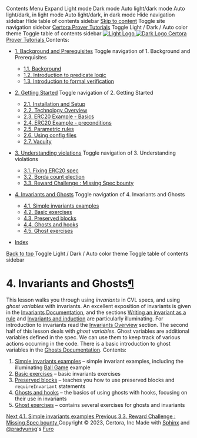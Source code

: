Contents Menu Expand Light mode Dark mode Auto light/dark mode Auto light/dark, in light mode Auto light/dark, in dark mode
Hide navigation sidebar
Hide table of contents sidebar
[Skip to content](https://docs.certora.com/projects/tutorials/en/latest/lesson4_invariants/index.html#furo-main-content)
Toggle site navigation sidebar
[Certora Prover Tutorials](https://docs.certora.com/projects/tutorials/en/latest/index.html)
Toggle Light / Dark / Auto color theme
Toggle table of contents sidebar
[ ![Light Logo](https://docs.certora.com/projects/tutorials/en/latest/_static/logo.svg) ![Dark Logo](https://docs.certora.com/projects/tutorials/en/latest/_static/logo.svg) Certora Prover Tutorials ](https://docs.certora.com/projects/tutorials/en/latest/index.html)
Contents:
  * [1. Background and Prerequisites](https://docs.certora.com/projects/tutorials/en/latest/lesson1_prerequisites/index.html)
Toggle navigation of 1. Background and Prerequisites
    * [1.1. Background](https://docs.certora.com/projects/tutorials/en/latest/lesson1_prerequisites/background.html)
    * [1.2. Introduction to predicate logic](https://docs.certora.com/projects/tutorials/en/latest/lesson1_prerequisites/propositional_logic.html)
    * [1.3. Introduction to formal verification](https://docs.certora.com/projects/tutorials/en/latest/lesson1_prerequisites/formal_verification.html)
  * [2. Getting Started](https://docs.certora.com/projects/tutorials/en/latest/lesson2_started/index.html)
Toggle navigation of 2. Getting Started
    * [2.1. Installation and Setup](https://docs.certora.com/projects/tutorials/en/latest/lesson2_started/installation.html)
    * [2.2. Technology Overview](https://docs.certora.com/projects/tutorials/en/latest/lesson2_started/overview.html)
    * [2.3. ERC20 Example - Basics](https://docs.certora.com/projects/tutorials/en/latest/lesson2_started/erc20_example.html)
    * [2.4. ERC20 Example - preconditions](https://docs.certora.com/projects/tutorials/en/latest/lesson2_started/preconditions.html)
    * [2.5. Parametric rules](https://docs.certora.com/projects/tutorials/en/latest/lesson2_started/parametric.html)
    * [2.6. Using config files](https://docs.certora.com/projects/tutorials/en/latest/lesson2_started/config_files.html)
    * [2.7. Vacuity](https://docs.certora.com/projects/tutorials/en/latest/lesson2_started/vacuity.html)
  * [3. Understanding violations](https://docs.certora.com/projects/tutorials/en/latest/lesson3_violations/index.html)
Toggle navigation of 3. Understanding violations
    * [3.1. Fixing ERC20 spec](https://docs.certora.com/projects/tutorials/en/latest/lesson3_violations/erc20_bugs.html)
    * [3.2. Borda count election](https://docs.certora.com/projects/tutorials/en/latest/lesson3_violations/borda_bugs.html)
    * [3.3. Reward Challenge : Missing Spec bounty](https://docs.certora.com/projects/tutorials/en/latest/lesson3_violations/reward_challenge.html)
  * [4. Invariants and Ghosts](https://docs.certora.com/projects/tutorials/en/latest/lesson4_invariants/index.html)
Toggle navigation of 4. Invariants and Ghosts
    * [4.1. Simple invariants examples](https://docs.certora.com/projects/tutorials/en/latest/lesson4_invariants/invariants/simple.html)
    * [4.2. Basic exercises](https://docs.certora.com/projects/tutorials/en/latest/lesson4_invariants/invariants/auction.html)
    * [4.3. Preserved blocks](https://docs.certora.com/projects/tutorials/en/latest/lesson4_invariants/invariants/preserved.html)
    * [4.4. Ghosts and hooks](https://docs.certora.com/projects/tutorials/en/latest/lesson4_invariants/ghosts/basics.html)
    * [4.5. Ghost exercises](https://docs.certora.com/projects/tutorials/en/latest/lesson4_invariants/ghosts/exercises.html)


  * [Index](https://docs.certora.com/projects/tutorials/en/latest/genindex.html)


[ Back to top ](https://docs.certora.com/projects/tutorials/en/latest/lesson4_invariants/index.html)
Toggle Light / Dark / Auto color theme
Toggle table of contents sidebar
# 4. Invariants and Ghosts[¶](https://docs.certora.com/projects/tutorials/en/latest/lesson4_invariants/index.html#invariants-and-ghosts "Link to this heading")
This lesson walks you through using _invariants_ in CVL specs, and using _ghost variables_ with invariants. An excellent exposition of invariants is given in the [Invariants Documentation](https://docs.certora.com/en/latest/docs/cvl/invariants.html), and the sections [Writing an invariant as a rule](https://docs.certora.com/en/latest/docs/cvl/invariants.html#writing-an-invariant-as-a-rule) and [Invariants and induction](https://docs.certora.com/en/latest/docs/cvl/invariants.html#invariants-and-induction) are particularly illuminating. For introduction to invariants read the [Invariants Overview](https://docs.certora.com/en/latest/docs/cvl/invariants.html#overview) section.
The second half of this lesson deals with _ghost variables_. Ghost variables are additional variables defined in the spec. We can use them to keep track of various actions occurring in the code. There is a basic introduction to ghost variables in the [Ghosts Documentation](https://docs.certora.com/en/latest/docs/cvl/ghosts.html).
Contents:
  1. [Simple invariants examples](https://docs.certora.com/projects/tutorials/en/latest/lesson4_invariants/invariants/simple.html#lesson4-invariants-simple-examples) – simple invariant examples, including the illuminating [Ball Game](https://docs.certora.com/projects/tutorials/en/latest/lesson4_invariants/invariants/simple.html#ball-game-video) example
  2. [Basic exercises](https://docs.certora.com/projects/tutorials/en/latest/lesson4_invariants/invariants/auction.html#lesson4-invariants-auction) – basic invariants exercises
  3. [Preserved blocks](https://docs.certora.com/projects/tutorials/en/latest/lesson4_invariants/invariants/preserved.html#lesson4-invariants-preserved) – teaches you how to use preserved blocks and `requireInvariant` statements
  4. [Ghosts and hooks](https://docs.certora.com/projects/tutorials/en/latest/lesson4_invariants/ghosts/basics.html#lesson4-ghosts-basics) – the basics of using ghosts with hooks, focusing on their use in invariants
  5. [Ghost exercises](https://docs.certora.com/projects/tutorials/en/latest/lesson4_invariants/ghosts/exercises.html#lesson4-ghost-excercises) – contains several exercises for ghosts and invariants


[ Next 4.1. Simple invariants examples ](https://docs.certora.com/projects/tutorials/en/latest/lesson4_invariants/invariants/simple.html) [ Previous 3.3. Reward Challenge : Missing Spec bounty ](https://docs.certora.com/projects/tutorials/en/latest/lesson3_violations/reward_challenge.html)
Copyright © 2023, Certora, Inc 
Made with [Sphinx](https://www.sphinx-doc.org/) and [@pradyunsg](https://pradyunsg.me)'s [Furo](https://github.com/pradyunsg/furo)
